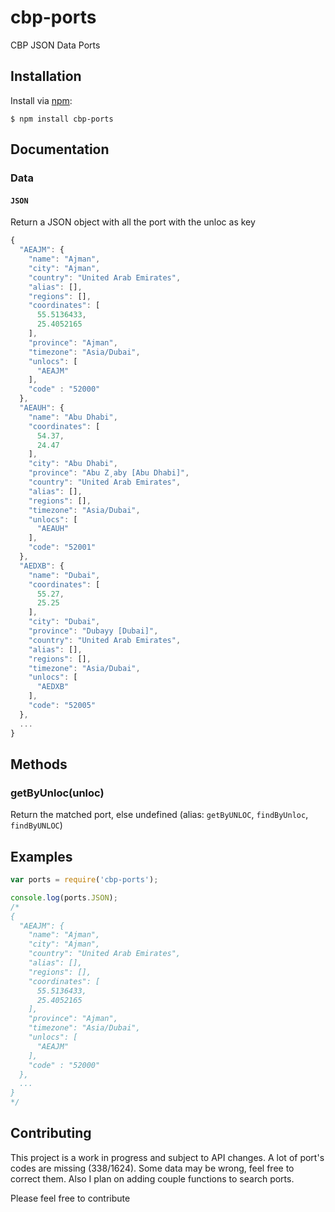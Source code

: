 # cbp-ports
CBP JSON Data Ports

## Installation

Install via [npm](https://www.npmjs.com/):

```
$ npm install cbp-ports
```

## Documentation

### Data

#### `JSON`

Return a JSON object with all the port with the unloc as key
```javascript
{
  "AEAJM": {
    "name": "Ajman",
    "city": "Ajman",
    "country": "United Arab Emirates",
    "alias": [],
    "regions": [],
    "coordinates": [
      55.5136433,
      25.4052165
    ],
    "province": "Ajman",
    "timezone": "Asia/Dubai",
    "unlocs": [
      "AEAJM"
    ],
    "code" : "52000"
  },
  "AEAUH": {
    "name": "Abu Dhabi",
    "coordinates": [
      54.37,
      24.47
    ],
    "city": "Abu Dhabi",
    "province": "Abu Z¸aby [Abu Dhabi]",
    "country": "United Arab Emirates",
    "alias": [],
    "regions": [],
    "timezone": "Asia/Dubai",
    "unlocs": [
      "AEAUH"
    ],
    "code": "52001"
  },
  "AEDXB": {
    "name": "Dubai",
    "coordinates": [
      55.27,
      25.25
    ],
    "city": "Dubai",
    "province": "Dubayy [Dubai]",
    "country": "United Arab Emirates",
    "alias": [],
    "regions": [],
    "timezone": "Asia/Dubai",
    "unlocs": [
      "AEDXB"
    ],
    "code": "52005"
  },
  ...
}
```

## Methods

### getByUnloc(unloc)

Return the matched port, else undefined (alias: `getByUNLOC`, `findByUnloc`, `findByUNLOC`)

## Examples

````javascript
var ports = require('cbp-ports');

console.log(ports.JSON);
/*
{
  "AEAJM": {
    "name": "Ajman",
    "city": "Ajman",
    "country": "United Arab Emirates",
    "alias": [],
    "regions": [],
    "coordinates": [
      55.5136433,
      25.4052165
    ],
    "province": "Ajman",
    "timezone": "Asia/Dubai",
    "unlocs": [
      "AEAJM"
    ],
    "code" : "52000"
  },
  ...
}
*/
````

## Contributing

This project is a work in progress and subject to API changes.
A lot of port's codes are missing (338/1624).
Some data may be wrong, feel free to correct them.
Also I plan on adding couple functions to search ports.

Please feel free to contribute
